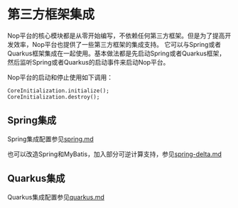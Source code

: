 # 第三方框架集成

Nop平台的核心模块都是从零开始编写，不依赖任何第三方框架。但是为了提高开发效率，Nop平台也提供了一些第三方框架的集成支持。
它可以与Spring或者Quarkus框架集成在一起使用。基本做法都是先启动Spring或者Quarkus框架，然后监听Spring或者Quarkus的启动事件来启动Nop平台。

Nop平台的启动和停止使用如下调用：

```
CoreInitialization.initialize();
CoreInitialization.destroy();
```

## Spring集成

Spring集成配置参见[spring.md](spring.md)

也可以改造Spring和MyBatis，加入部分可逆计算支持，参见[spring-delta.md](spring/spring-delta.md)

## Quarkus集成

Quarkus集成配置参见[quarkus.md](quarkus.md)
